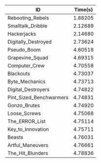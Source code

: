 |ID|Time(s)|
|-|-|
|Rebooting_Rebels|1.88205|
|Smalltalk_Dribble|2.12689|
|Hackerjacks|2.14680|
|Digitally_Destroyed|2.73624|
|Pseudo_Boom|4.60518|
|Grapevine_Squad|4.69315|
|Computer_Crew|4.70558|
|Blackouts|4.73037|
|Byte_Mechanics|4.73713|
|Digital_Destroyers|4.74822|
|Pint_Sized_Benchwarmers|4.74831|
|Gonzo_Brutes|4.74920|
|Loose_Screws|4.75068|
|The_ERROR_List|4.75114|
|Key_to_Innovation|4.75711|
|Beasts|4.76031|
|Artful_Maneuvers|4.76661|
|The_Hit_Blunders|4.78836|
